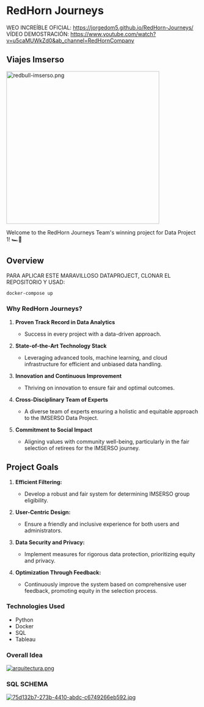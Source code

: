 # RedHorn Journeys

WEO INCREÍBLE OFICIAL: https://jorgedom5.github.io/RedHorn-Journeys/
VÍDEO DEMOSTRACIÓN: https://www.youtube.com/watch?v=u5caMUWkZd0&ab_channel=RedHornCompany

## Viajes Imserso

<a href="https://postimg.cc/wRygwVNM" target="_blank"><img src="https://i.postimg.cc/1XMX575G/redbull-imserso.png" alt="redbull-imserso.png" width="400"/></a>

Welcome to the RedHorn Journeys Team's winning project for Data Project 1! 🏎️🚀

## Overview

PARA APLICAR ESTE MARAVILLOSO DATAPROJECT, CLONAR EL REPOSITORIO Y USAD:
```bash
docker-compose up
```

### Why RedHorn Journeys?

1. **Proven Track Record in Data Analytics**
   - Success in every project with a data-driven approach.

2. **State-of-the-Art Technology Stack**
   - Leveraging advanced tools, machine learning, and cloud infrastructure for efficient and unbiased data handling.

3. **Innovation and Continuous Improvement**
   - Thriving on innovation to ensure fair and optimal outcomes.

4. **Cross-Disciplinary Team of Experts**
   - A diverse team of experts ensuring a holistic and equitable approach to the IMSERSO Data Project.

5. **Commitment to Social Impact**
   - Aligning values with community well-being, particularly in the fair selection of retirees for the IMSERSO journey.

## Project Goals

1. **Efficient Filtering:**
   - Develop a robust and fair system for determining IMSERSO group eligibility.

2. **User-Centric Design:**
   - Ensure a friendly and inclusive experience for both users and administrators.

3. **Data Security and Privacy:**
   - Implement measures for rigorous data protection, prioritizing equity and privacy.

4. **Optimization Through Feedback:**
   - Continuously improve the system based on comprehensive user feedback, promoting equity in the selection process.

### Technologies Used

- Python
- Docker
- SQL
- Tableau

### Overall Idea
[![arquitectura.png](https://i.postimg.cc/vZnTfXy2/arquitectura.png)](https://postimg.cc/gxYGPVn3)

### SQL SCHEMA
[![75d132b7-273b-4410-abdc-c6749266eb592.jpg](https://i.postimg.cc/4Nr8W2qP/75d132b7-273b-4410-abdc-c6749266eb592.jpg)](https://postimg.cc/ZCxFRHTv)
